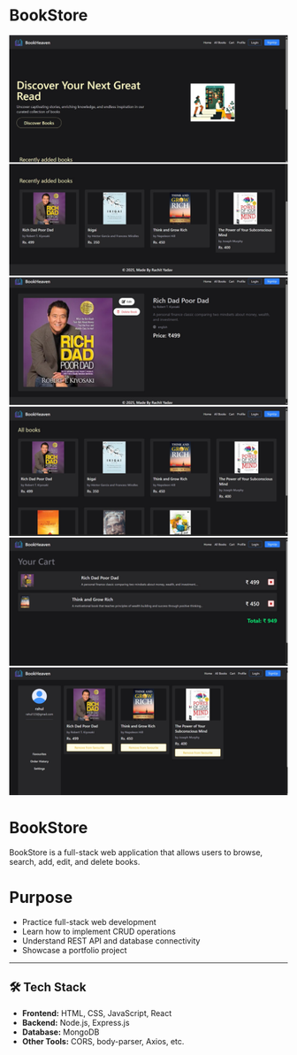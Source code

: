 # BookStore

 ![image alt](https://github.com/rachit1199/BookStore/blob/main/1.jpg)
 ![image alt](https://github.com/rachit1199/BookStore/blob/main/2.jpg)
 ![image alt](https://github.com/rachit1199/BookStore/blob/main/3.jpg)
 ![image alt](https://github.com/rachit1199/BookStore/blob/main/4.jpg)
 ![image alt](https://github.com/rachit1199/BookStore/blob/main/5.jpg)
 ![image alt](https://github.com/rachit1199/BookStore/blob/main/6.jpg)

 # BookStore

BookStore is a full-stack web application that allows users to browse, search, add, edit, and delete books.  


 # Purpose

- Practice full-stack web development  
- Learn how to implement CRUD operations  
- Understand REST API and database connectivity  
- Showcase a portfolio project  

---

## 🛠 Tech Stack

- **Frontend:** HTML, CSS, JavaScript, React 
- **Backend:** Node.js, Express.js  
- **Database:** MongoDB
- **Other Tools:** CORS, body-parser, Axios, etc.  



 

